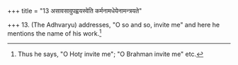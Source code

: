 +++
title = "13 असावसावुपह्वयस्वेति कर्मनामधेयेनामन्त्रयते"

+++
13. (The Adhvaryu) addresses, "O so and so, invite me" and here he mentions the name of his work.[^1]  


[^1]: Thus he says, "O Hotr̥ invite me"; "O Brahman invite me" etc.
